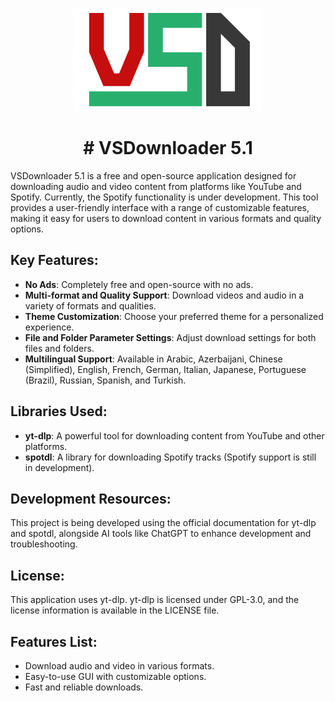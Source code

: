 <p align="center">
  <img src="vsd.png" width="300">
</p>

<h1 align="center"># VSDownloader 5.1</h1>

VSDownloader 5.1 is a free and open-source application designed for downloading audio and video content from platforms like YouTube and Spotify. Currently, the Spotify functionality is under development. This tool provides a user-friendly interface with a range of customizable features, making it easy for users to download content in various formats and quality options.

## Key Features:
- **No Ads**: Completely free and open-source with no ads.
- **Multi-format and Quality Support**: Download videos and audio in a variety of formats and qualities.
- **Theme Customization**: Choose your preferred theme for a personalized experience.
- **File and Folder Parameter Settings**: Adjust download settings for both files and folders.
- **Multilingual Support**: Available in Arabic, Azerbaijani, Chinese (Simplified), English, French, German, Italian, Japanese, Portuguese (Brazil), Russian, Spanish, and Turkish.

## Libraries Used:
- **yt-dlp**: A powerful tool for downloading content from YouTube and other platforms.
- **spotdl**: A library for downloading Spotify tracks (Spotify support is still in development).

## Development Resources:
This project is being developed using the official documentation for yt-dlp and spotdl, alongside AI tools like ChatGPT to enhance development and troubleshooting.

## License:
This application uses yt-dlp. yt-dlp is licensed under GPL-3.0, and the license information is available in the LICENSE file.

## Features List:
- Download audio and video in various formats.
- Easy-to-use GUI with customizable options.
- Fast and reliable downloads.
